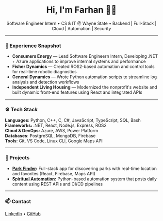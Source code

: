 <h1 align="center">Hi, I'm Farhan 👨‍💻</h1>
<p align="center">
  Software Engineer Intern • CS & IT @ Wayne State • Backend | Full-Stack | Cloud | Automation | Security 
</p>

---

### 💼 Experience Snapshot
- **Consumers Energy** — Lead Software Engineern Intern, Developing .NET + Azure applications to improve internal systems and performance  
- **Fisher Dynamics** — Created ROS2-based automation and control tools for real-time robotic diagnostics  
- **General Dynamics** — Wrote Python automation scripts to streamline log analysis and detection workflows  
- **Independent Living Housing** — Modernized the nonprofit's website and built dynamic front-end features using React and integrated APIs

---

### ⚙️ Tech Stack
**Languages:** Python, C++, C, C#, JavaScript, TypeScript, SQL, Bash  
**Frameworks:** .NET, React, Node.js, Express, ROS2  
**Cloud & DevOps:** Azure, AWS, Power Platform  
**Databases:** PostgreSQL, MongoDB, Firebase  
**Tools:** Git, VS Code, Linux CLI, Google Maps API

---

### 🚀 Projects
- **[Park Finder](https://parkfinder-a4469.web.app/):** Full-stack app for discovering parks with real-time location and favorites (React, Firebase, Maps API)  
- **[Spiritual Automation](https://www.instagram.com/reminder_of_akh1ra/):** Python-based automation system that posts daily content using REST APIs and CI/CD pipelines

---

### 📫 Contact
[LinkedIn](https://linkedin.com/in/farhan-kabiri) • [GitHub](https://github.com/farhankabiri)

